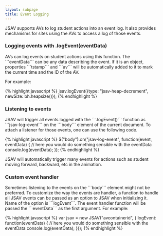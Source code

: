 ```yaml
---
layout: subpage
title: Event Logging
---
```


JSAV supports AVs to log student actions into an event log. It also provides mechanisms for
  sites using the AVs to access a log of those events.

<h3 class="apimethod">Logging events with .logEvent(eventData)</h3>
AVs can log events on student actions using this function. The ```eventData``` can
  be any data describing the event. If it is an object, properties ```tstamp``` and
  ```av``` will be automatically added to it to mark the current time and the ID of
  the AV.

For example:

{% highlight javascript %}
jsav.logEvent({type: "jsav-heap-decrement",
               newSize: bh.heapsize()});
{% endhighlight %}

<h3 class="apimethod">Listening to events</h3>
JSAV will trigger all events logged with the ```.logEvent()``` function as
  ```jsav-log-event``` on the ```body``` element of the current document. To
  attach a listener for those events, one can use the following code.

{% highlight javascript %}
$("body").on("jsav-log-event", function(event, eventData) {
  // here you would do something sensible with the eventData
  console.log(eventData);
});
{% endhighlight %}

JSAV will automatically trigger many events for actions such as student moving forward,
  backward, etc in the animation.

<h3 class="apimethod">Custom event handler</h3>
Sometimes listening to the events on the ```body``` element might not be preferred.
  To customize the way the events are handler, a function to handle all JSAV events can be
  passed as an option to JSAV when initializing it. Name of the option is ```logEvent```.
  The event handler function will be passed the ```eventData``` as the first argument.
  For example:

{% highlight javascript %}
var jsav = new JSAV("avcontainerid", { logEvent: function(eventData) {
  // here you would do something sensible with the eventData
  console.log(eventData);
}});
{% endhighlight %}